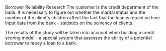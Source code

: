 Borrower Reliability Research
The customer is the credit department of the bank. It is necessary to figure out whether the marital status and the number of the client's children affect the fact that the loan is repaid on time. Input data from the bank - statistics on the solvency of clients.

The results of the study will be taken into account when building a credit scoring model - a special system that assesses the ability of a potential borrower to repay a loan to a bank.

